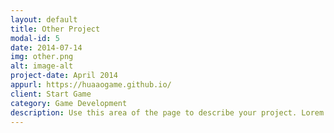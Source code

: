 ```yaml
---
layout: default
title: Other Project
modal-id: 5
date: 2014-07-14
img: other.png
alt: image-alt
project-date: April 2014
appurl: https://huaaogame.github.io/
client: Start Game
category: Game Development
description: Use this area of the page to describe your project. Lorem ipsum dolor sit amet, consectetur adipisicing elit. Mollitia neque assumenda ipsam nihil, molestias magnam, recusandae quos quis inventore quisquam velit asperiores, vitae? Reprehenderit soluta, eos quod consequuntur itaque. Nam.
---
```

